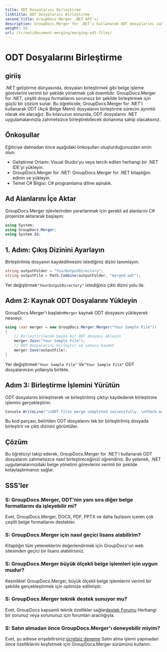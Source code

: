 ```yaml
---
title: ODT Dosyalarını Birleştirme
linktitle: ODT Dosyalarını Birleştirme
second_title: GroupDocs.Merger .NET API'si
description: GroupDocs.Merger for .NET'i kullanarak ODT dosyalarını zahmetsizce nasıl birleştireceğinizi öğrenin. Bu güçlü kitaplıkla belge yönetimi yeteneklerinizi geliştirin.
weight: 16
url: /tr/net/document-merging/merging-odt-files/
---
```


# ODT Dosyalarını Birleştirme

## giriiş
.NET geliştirme dünyasında, dosyaları birleştirmek gibi belge işleme görevlerini verimli bir şekilde yönetmek çok önemlidir. GroupDocs.Merger for .NET, çeşitli dosya formatlarını sorunsuz bir şekilde birleştirmek için güçlü bir çözüm sunar. Bu öğreticide, GroupDocs.Merger for .NET'i kullanarak ODT (Açık Belge Metni) dosyalarını birleştirme sürecini ayrıntılı olarak ele alacağız. Bu kılavuzun sonunda, ODT dosyalarını .NET uygulamalarınızla zahmetsizce birleştirebilecek donanıma sahip olacaksınız.
## Önkoşullar
Eğiticiye dalmadan önce aşağıdaki önkoşulları oluşturduğunuzdan emin olun:
- Geliştirme Ortamı: Visual Studio'yu veya tercih edilen herhangi bir .NET IDE'yi yükleyin.
- GroupDocs.Merger for .NET: GroupDocs.Merger for .NET kitaplığını edinin ve yükleyin.
- Temel C# Bilgisi: C# programlama diline aşinalık.

## Ad Alanlarını İçe Aktar
GroupDocs.Merger işlevlerinden yararlanmak için gerekli ad alanlarını C# projenize aktararak başlayın:
```csharp
using System; 
using GroupDocs.Merger;
using System.IO;
```
## 1. Adım: Çıkış Dizinini Ayarlayın
Birleştirilmiş dosyanın kaydedilmesini istediğiniz dizini tanımlayın:
```csharp
string outputFolder = "YourOutputDirectory";
string outputFile = Path.Combine(outputFolder, "merged.odt");
```
 Yer değiştirmek`"YourOutputDirectory"` istediğiniz çıktı dizini yolu ile.
## Adım 2: Kaynak ODT Dosyalarını Yükleyin
 GroupDocs.Merger'ı başlatın`Merger` kaynak ODT dosyasını yükleyerek nesneyi:
```csharp
using (var merger = new GroupDocs.Merger.Merger("Your Sample File"))
{
    // Birleştirilecek başka bir ODT dosyası ekleyin
    merger.Join("Your Sample File");
    // ODT dosyalarını birleştir ve sonucu kaydet
    merger.Save(outputFile);
}
```
 Yer değiştirmek`"Your Sample File"` Ve`"Your Sample File"` ODT dosyalarınızın yollarıyla birlikte.
## Adım 3: Birleştirme İşlemini Yürütün
ODT dosyalarını birleştirerek ve birleştirilmiş çıktıyı kaydederek birleştirme işlemini gerçekleştirin:
```csharp
Console.WriteLine("\nODT files merge completed successfully. \nCheck output in {0}", outputFolder);
```
Bu kod parçası, belirtilen ODT dosyalarını tek bir birleştirilmiş dosyada birleştirir ve çıktı dizinini görüntüler.

## Çözüm
Bu öğreticiyi takip ederek, GroupDocs.Merger for .NET'i kullanarak ODT dosyalarını zahmetsizce nasıl birleştireceğinizi öğrendiniz. Bu yetenek, .NET uygulamalarınızdaki belge yönetimi görevlerini verimli bir şekilde kolaylaştırmanızı sağlar.

## SSS'ler
### S: GroupDocs.Merger, ODT'nin yanı sıra diğer belge formatlarını da işleyebilir mi?
Evet, GroupDocs.Merger, DOCX, PDF, PPTX ve daha fazlasını içeren çok çeşitli belge formatlarını destekler.
### S: GroupDocs.Merger için nasıl geçici lisans alabilirim?
Kitaplığın tüm yeteneklerini değerlendirmek için GroupDocs'un web sitesinden geçici bir lisans alabilirsiniz.
### S: GroupDocs.Merger büyük ölçekli belge işlemleri için uygun mudur?
Kesinlikle! GroupDocs.Merger, büyük ölçekli belge işlemlerini verimli bir şekilde gerçekleştirmek için optimize edilmiştir.
### S: GroupDocs.Merger teknik destek sunuyor mu?
 Evet, GroupDocs kapsamlı teknik özellikler sağlar[destek Forumu](https://forum.groupdocs.com/c/merger/32) Herhangi bir sorunuz veya sorununuz için forumları aracılığıyla.
### S: Satın almadan önce GroupDocs.Merger'ı deneyebilir miyim?
 Evet, şu adrese erişebilirsiniz:[ücretsiz deneme](https://releases.groupdocs.com/) Satın alma işlemi yapmadan önce özelliklerini keşfetmek için GroupDocs.Merger sürümünü kullanın.